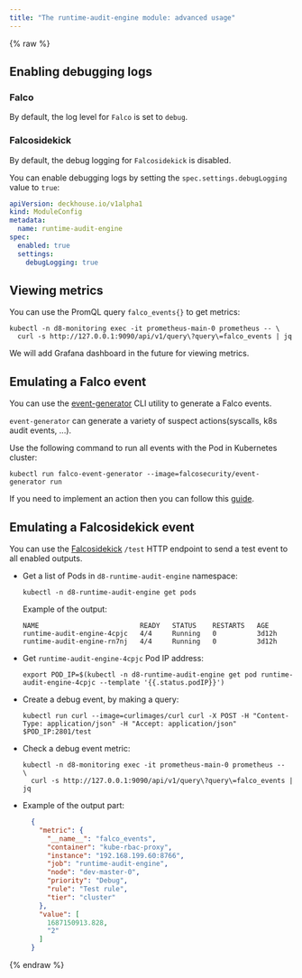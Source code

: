 ```yaml
---
title: "The runtime-audit-engine module: advanced usage"
---
```


{% raw %}

## Enabling debugging logs

### Falco

By default, the log level for `Falco` is set to `debug`.

### Falcosidekick

By default, the debug logging for `Falcosidekick` is disabled.

You can enable debugging logs by setting the `spec.settings.debugLogging` value to `true`:

```yaml
apiVersion: deckhouse.io/v1alpha1
kind: ModuleConfig
metadata:
  name: runtime-audit-engine
spec:
  enabled: true
  settings:
    debugLogging: true
```

## Viewing metrics

You can use the PromQL query `falco_events{}` to get metrics:

```shell
kubectl -n d8-monitoring exec -it prometheus-main-0 prometheus -- \
  curl -s http://127.0.0.1:9090/api/v1/query\?query\=falco_events | jq
```

We will add Grafana dashboard in the future for viewing metrics.

## Emulating a Falco event

You can use the [event-generator](https://github.com/falcosecurity/event-generator) CLI utility to generate a Falco events.

`event-generator` can generate a variety of suspect actions(syscalls, k8s audit events, ...).

Use the following command to run all events with the Pod in Kubernetes cluster:

```shell
kubectl run falco-event-generator --image=falcosecurity/event-generator run
```

If you need to implement an action then you can follow this [guide](https://github.com/falcosecurity/event-generator/blob/main/events/README.md).

## Emulating a Falcosidekick event

You can use the [Falcosidekick](https://github.com/falcosecurity/falcosidekick) `/test` HTTP endpoint to send a test event to all enabled outputs.

- Get a list of Pods in `d8-runtime-audit-engine` namespace:
  
  ```shell
  kubectl -n d8-runtime-audit-engine get pods
  ```
  
  Example of the output:

  ```text
  NAME                         READY   STATUS    RESTARTS   AGE
  runtime-audit-engine-4cpjc   4/4     Running   0          3d12h
  runtime-audit-engine-rn7nj   4/4     Running   0          3d12h
  ```

- Get `runtime-audit-engine-4cpjc` Pod IP address:

  ```shell
  export POD_IP=$(kubectl -n d8-runtime-audit-engine get pod runtime-audit-engine-4cpjc --template '{{.status.podIP}}')
  ```

- Create a debug event, by making a query:

  ```shell
  kubectl run curl --image=curlimages/curl curl -X POST -H "Content-Type: application/json" -H "Accept: application/json" $POD_IP:2801/test
  ```
  
- Check a debug event metric:
  
  ```shell
  kubectl -n d8-monitoring exec -it prometheus-main-0 prometheus --  \
    curl -s http://127.0.0.1:9090/api/v1/query\?query\=falco_events | jq
  ```

- Example of the output part:
  
  ```json
    {
      "metric": {
        "__name__": "falco_events",
        "container": "kube-rbac-proxy",
        "instance": "192.168.199.60:8766",
        "job": "runtime-audit-engine",
        "node": "dev-master-0",
        "priority": "Debug",
        "rule": "Test rule",
        "tier": "cluster"
      },
      "value": [
        1687150913.828,
        "2"
      ]
    }
  ```

{% endraw %}
